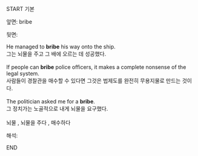 START
기본

앞면:
bribe


뒷면:
<div>He managed to <strong>bribe</strong> his way onto the ship. </div><div><div>그는 뇌물을 주고 그 배에 오르는 데 성공했다.</div></div><div><br></div><div><div>If people can <strong>bribe</strong> police officers, it makes a complete nonsense of the legal system. </div><div><div>사람들이 경찰관을 매수할 수 있다면 그것은 법제도를 완전히 무용지물로 만드는 것이다.</div></div></div><div><br></div><div><div>The politician asked me for a <strong>bribe</strong>. </div><div><div>그 정치가는 노골적으로 내게 뇌물을 요구했다.</div></div></div><div><br></div><div>뇌물 , 뇌물을 주다 , 매수하다</div>


해석:

END